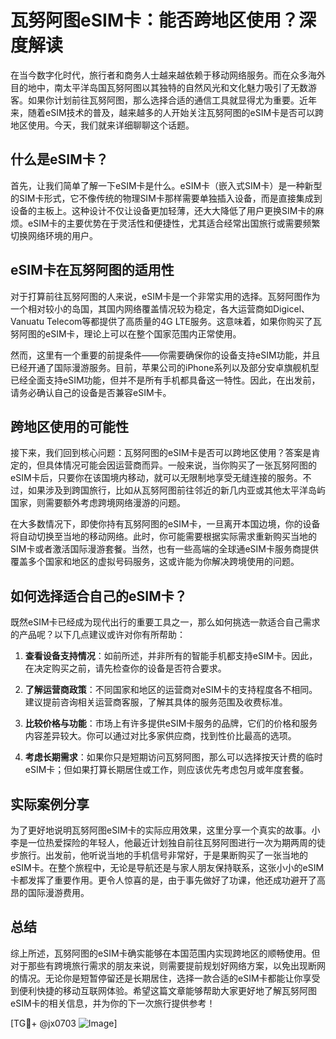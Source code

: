 # 瓦努阿图eSIM卡：能否跨地区使用？深度解读

在当今数字化时代，旅行者和商务人士越来越依赖于移动网络服务。而在众多海外目的地中，南太平洋岛国瓦努阿图以其独特的自然风光和文化魅力吸引了无数游客。如果你计划前往瓦努阿图，那么选择合适的通信工具就显得尤为重要。近年来，随着eSIM技术的普及，越来越多的人开始关注瓦努阿图的eSIM卡是否可以跨地区使用。今天，我们就来详细聊聊这个话题。

## 什么是eSIM卡？

首先，让我们简单了解一下eSIM卡是什么。eSIM卡（嵌入式SIM卡）是一种新型的SIM卡形式，它不像传统的物理SIM卡那样需要单独插入设备，而是直接集成到设备的主板上。这种设计不仅让设备更加轻薄，还大大降低了用户更换SIM卡的麻烦。eSIM卡的主要优势在于灵活性和便捷性，尤其适合经常出国旅行或需要频繁切换网络环境的用户。

## eSIM卡在瓦努阿图的适用性

对于打算前往瓦努阿图的人来说，eSIM卡是一个非常实用的选择。瓦努阿图作为一个相对较小的岛国，其国内网络覆盖情况较为稳定，各大运营商如Digicel、Vanuatu Telecom等都提供了高质量的4G LTE服务。这意味着，如果你购买了瓦努阿图的eSIM卡，理论上可以在整个国家范围内正常使用。

然而，这里有一个重要的前提条件——你需要确保你的设备支持eSIM功能，并且已经开通了国际漫游服务。目前，苹果公司的iPhone系列以及部分安卓旗舰机型已经全面支持eSIM功能，但并不是所有手机都具备这一特性。因此，在出发前，请务必确认自己的设备是否兼容eSIM卡。

## 跨地区使用的可能性

接下来，我们回到核心问题：瓦努阿图的eSIM卡是否可以跨地区使用？答案是肯定的，但具体情况可能会因运营商而异。一般来说，当你购买了一张瓦努阿图的eSIM卡后，只要你在该国境内移动，就可以无限制地享受无缝连接的服务。不过，如果涉及到跨国旅行，比如从瓦努阿图前往邻近的新几内亚或其他太平洋岛屿国家，则需要额外考虑跨境网络漫游的问题。

在大多数情况下，即使你持有瓦努阿图的eSIM卡，一旦离开本国边境，你的设备将自动切换至当地的移动网络。此时，你可能需要根据实际需求重新购买当地的SIM卡或者激活国际漫游套餐。当然，也有一些高端的全球通eSIM卡服务商提供覆盖多个国家和地区的虚拟号码服务，这或许能为你解决跨境使用的问题。

## 如何选择适合自己的eSIM卡？

既然eSIM卡已经成为现代出行的重要工具之一，那么如何挑选一款适合自己需求的产品呢？以下几点建议或许对你有所帮助：

1. **查看设备支持情况**：如前所述，并非所有的智能手机都支持eSIM卡。因此，在决定购买之前，请先检查你的设备是否符合要求。
   
2. **了解运营商政策**：不同国家和地区的运营商对eSIM卡的支持程度各不相同。建议提前咨询相关运营商客服，了解其具体的服务范围及收费标准。
   
3. **比较价格与功能**：市场上有许多提供eSIM卡服务的品牌，它们的价格和服务内容差异较大。你可以通过对比多家供应商，找到性价比最高的选项。
   
4. **考虑长期需求**：如果你只是短期访问瓦努阿图，那么可以选择按天计费的临时eSIM卡；但如果打算长期居住或工作，则应该优先考虑包月或年度套餐。

## 实际案例分享

为了更好地说明瓦努阿图eSIM卡的实际应用效果，这里分享一个真实的故事。小李是一位热爱探险的年轻人，他最近计划独自前往瓦努阿图进行一次为期两周的徒步旅行。出发前，他听说当地的手机信号非常好，于是果断购买了一张当地的eSIM卡。在整个旅程中，无论是导航还是与家人朋友保持联系，这张小小的eSIM卡都发挥了重要作用。更令人惊喜的是，由于事先做好了功课，他还成功避开了高昂的国际漫游费用。

## 总结

综上所述，瓦努阿图的eSIM卡确实能够在本国范围内实现跨地区的顺畅使用。但对于那些有跨境旅行需求的朋友来说，则需要提前规划好网络方案，以免出现断网的情况。无论你是短暂停留还是长期居住，选择一款合适的eSIM卡都能让你享受到便利快捷的移动互联网体验。希望这篇文章能够帮助大家更好地了解瓦努阿图eSIM卡的相关信息，并为你的下一次旅行提供参考！

[TG💪+ @jx0703 ![Image](https://github.com/user-attachments/assets/dbca1d08-cadb-493c-b0ec-ad6f7a83f270)]